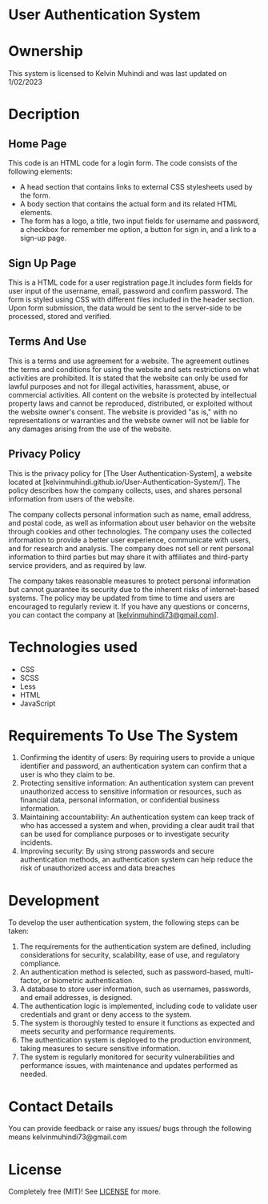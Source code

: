 # User Authentication System

# Ownership 
<p>This system is licensed to Kelvin Muhindi and was last updated on 1/02/2023</p>

# Decription
<h2>Home Page</h2>
<p>This code is an HTML code for a login form. The code consists of the following elements:</p>
<ul>
	<li>A head section that contains links to external CSS stylesheets used by the form.</li>
	<li>A body section that contains the actual form and its related HTML elements.</li>
	<li>The form has a logo, a title, two input fields for username and password, a checkbox for remember me option, a button for sign in, and a link to a sign-up page.</li>
</ul>

<h2>Sign Up Page</h2>
<p>This is a HTML code for a user registration page.It includes form fields for user input of the username, email, password and confirm password. The form is styled using CSS with different files included in the header section. Upon form submission, the data would be sent to the server-side to be processed, stored and verified.</p>

<h2>Terms And Use</h2>
<p>This is a terms and use agreement for a website. The agreement outlines the terms and conditions for using the website and sets restrictions on what activities are prohibited. It is stated that the website can only be used for lawful purposes and not for illegal activities, harassment, abuse, or commercial activities. All content on the website is protected by intellectual property laws and cannot be reproduced, distributed, or exploited without the website owner's consent. The website is provided "as is," with no representations or warranties and the website owner will not be liable for any damages arising from the use of the website.</p>

<h2>Privacy Policy</h2>
<p>This is the privacy policy for [The User Authentication-System], a website located at [kelvinmuhindi.github.io/User-Authentication-System/]. The policy describes how the company collects, uses, and shares personal information from users of the website.

The company collects personal information such as name, email address, and postal code, as well as information about user behavior on the website through cookies and other technologies. The company uses the collected information to provide a better user experience, communicate with users, and for research and analysis. The company does not sell or rent personal information to third parties but may share it with affiliates and third-party service providers, and as required by law.

The company takes reasonable measures to protect personal information but cannot guarantee its security due to the inherent risks of internet-based systems. The policy may be updated from time to time and users are encouraged to regularly review it. If you have any questions or concerns, you can contact the company at [kelvinmuhindi73@gmail.com].</p>

# Technologies used
<ul>
	<li>CSS</li>
	<li>SCSS</li>
	<li>Less</li>
	<li>HTML</li>
	<li>JavaScript</li>
</ul>

# Requirements To Use The System 
<ol>
	<li>Confirming the identity of users: By requiring users to provide a unique identifier and password, an authentication system can confirm that a user is who they claim to be.</li>
	<li>Protecting sensitive information: An authentication system can prevent unauthorized access to sensitive information or resources, such as financial data, personal information, or confidential business information.</li>
	<li>Maintaining accountability: An authentication system can keep track of who has accessed a system and when, providing a clear audit trail that can be used for compliance purposes or to investigate security incidents.</li>
	<li>Improving security: By using strong passwords and secure authentication methods, an authentication system can help reduce the risk of unauthorized access and data breaches</li>
</ol>

# Development
<p>To develop the user authentication system, the following steps can be taken:</p>
<ol>
	<li>The requirements for the authentication system are defined, including considerations for security, scalability, ease of use, and regulatory compliance.</li>
	<li>An authentication method is selected, such as password-based, multi-factor, or biometric authentication.</li>
	<li>A database to store user information, such as usernames, passwords, and email addresses, is designed.</li>
	<li>The authentication logic is implemented, including code to validate user credentials and grant or deny access to the system.</li>
	<li>The system is thoroughly tested to ensure it functions as expected and meets security and performance requirements.</li>
	<li>The authentication system is deployed to the production environment, taking measures to secure sensitive information.</li>
	<li>The system is regularly monitored for security vulnerabilities and performance issues, with maintenance and updates performed as needed.</li>
</ol>

# Contact Details
<p>You can provide feedback or raise any issues/ bugs through the following means kelvinmuhindi73@gmail.com </p>

# License 
Completely free (MIT)! See [LICENSE](LICENSE) for more. 
